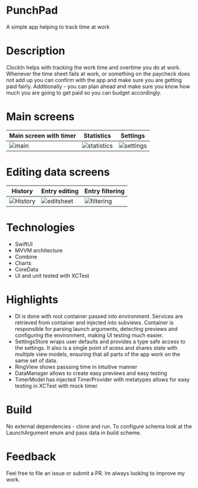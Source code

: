 # PunchPad
A simple app helping to track time at work 

# Description 
ClockIn helps with tracking the work time and overtime you do at work. Whenever the time sheet fails at work, or something on the paycheck does not add up you can confirm with the app and make sure you are getting paid fairly. Additionally - you can plan ahead and make sure you know how much you are going to get paid so you can budget accordingly. 

# Main screens 
| Main screen with timer | Statistics | Settings |
|---|---|---|
|![main](https://github.com/tomaskub/ClockIn/assets/7796745/15353843-d69d-4194-9f86-81666bc37baa)|![statistics](https://github.com/tomaskub/ClockIn/assets/7796745/9aef0c58-45cd-4295-9b9c-f2d95d0449e2)|![settings](https://github.com/tomaskub/ClockIn/assets/7796745/6763214b-a16f-4a78-9a51-c21dad4c5171)|



# Editing data screens 
| History | Entry editing | Entry filtering |
|------------|-----------------------|---------------|
|![History](https://github.com/tomaskub/ClockIn/assets/7796745/dfb2f03e-99c5-4876-bf4c-a427be1ab514)|![editsheet](https://github.com/tomaskub/ClockIn/assets/7796745/fa1f2fcd-ea76-4723-9eb0-deb04ea6fc9c)|![filtering](https://github.com/tomaskub/ClockIn/assets/7796745/74f0ef87-6b47-44ca-bcb1-68e93f4269ec)|



# Technologies
- SwiftUI
- MVVM architecture 
- Combine
- Charts 
- CoreData
- UI and unit tested with XCTest

# Highlights 
- DI is done with root container passed into environment. Services are retrieved from container and injected into subviews. Container is responsible for parsing launch arguments, detecting previews and configuring the environment, making UI testing much easier. 
- SettingsStore wraps user defaults and provides a type safe access to the settings. It also is a single point of acess and shares state with multiple view models, ensuring that all parts of the app work on the same set of data.
- RingView shows passsing time in intuitive manner
- DataManager allows to create easy previews and easy testing
- TimerModel has injected TimerProvider with metatypes allows for easy testing in XCTest with mock timer.

# Build 
No external dependencies - clone and run.
To configure schema look at the LaunchArgument enum and pass data in build scheme. 

# Feedback 
Feel free to file an issue or submit a PR. Im always looking to improve my work. 

